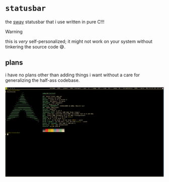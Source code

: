 # `statusbar`

the [sway](https://swaywm.org/) statusbar that i use written in pure C!!!

> [!WARNING]
> this is _very_ self-personalized; it might not work on your system without tinkering the source code :sweat_smile:.

## plans

i have no plans other than adding things i want without a care for generalizing the half-ass codebase.

![bruh](./ss.png)
